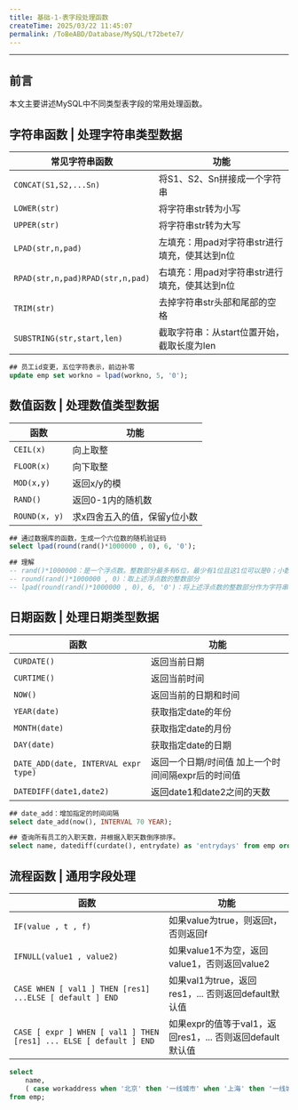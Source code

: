 ```yaml
---
title: 基础-1-表字段处理函数
createTime: 2025/03/22 11:45:07
permalink: /ToBeABD/Database/MySQL/t72bete7/
---
```

---



## 前言

本文主要讲述MySQL中不同类型表字段的常用处理函数。

## 字符串函数 | 处理字符串类型数据

| 常见字符串函数                     | 功能                                          |
| ---------------------------------- | --------------------------------------------- |
| `CONCAT(S1,S2,...Sn)`            | 将S1、S2、Sn拼接成一个字符串                  |
| `LOWER(str)`                     | 将字符串str转为小写                           |
| `UPPER(str)`                     | 将字符串str转为大写                           |
| `LPAD(str,n,pad)`                | 左填充：用pad对字符串str进行填充，使其达到n位 |
| `RPAD(str,n,pad)RPAD(str,n,pad)` | 右填充：用pad对字符串str进行填充，使其达到n位 |
| `TRIM(str)`                      | 去掉字符串str头部和尾部的空格                 |
| `SUBSTRING(str,start,len)`       | 截取字符串：从start位置开始，截取长度为len    |

```sql
## 员工id变更，五位字符表示，前边补零
update emp set workno = lpad(workno, 5, '0');
```

## 数值函数 | 处理数值类型数据

| 函数            | 功能                         |
| --------------- | ---------------------------- |
| `CEIL(x)`     | 向上取整                     |
| `FLOOR(x)`    | 向下取整                     |
| `MOD(x,y)`    | 返回x/y的模                  |
| `RAND()`      | 返回0-1内的随机数            |
| `ROUND(x, y)` | 求x四舍五入的值，保留y位小数 |

```sql
## 通过数据库的函数，生成一个六位数的随机验证码
select lpad(round(rand()*1000000 , 0), 6, '0');

## 理解
-- rand()*1000000：是一个浮点数。整数部分最多有6位，最少有1位且这1位可以是0；小数部分有多位
-- round(rand()*1000000 , 0)：取上述浮点数的整数部分
-- lpad(round(rand()*1000000 , 0), 6, '0')：将上述浮点数的整数部分作为字符串，用字符串'0'填充至6位
```

## 日期函数 | 处理日期类型数据

| 函数                                   | 功能                                               |
| -------------------------------------- | -------------------------------------------------- |
| `CURDATE()`                          | 返回当前日期                                       |
| `CURTIME()`                          | 返回当前时间                                       |
| `NOW()`                              | 返回当前的日期和时间                               |
| `YEAR(date)`                         | 获取指定date的年份                                 |
| `MONTH(date)`                        | 获取指定date的月份                                 |
| `DAY(date)`                          | 获取指定date的日期                                 |
| `DATE_ADD(date, INTERVAL expr type)` | 返回一个日期/时间值 加上一个时间间隔expr后的时间值 |
| `DATEDIFF(date1,date2)`              | 返回date1和date2之间的天数                         |

```sql
## date_add：增加指定的时间间隔
select date_add(now(), INTERVAL 70 YEAR);

## 查询所有员工的入职天数，并根据入职天数倒序排序。
select name, datediff(curdate(), entrydate) as 'entrydays' from emp order by entrydays desc;
```

## 流程函数 | 通用字段处理

| 函数                                                                 | 功能                                                      |
| -------------------------------------------------------------------- | --------------------------------------------------------- |
| `IF(value , t , f)`                                                | 如果value为true，则返回t，否则返回f                       |
| `IFNULL(value1 , value2)`                                          | 如果value1不为空，返回value1，否则返回value2              |
| `CASE WHEN [ val1 ] THEN [res1] ...ELSE [ default ] END`           | 如果val1为true，返回res1，... 否则返回default默认值       |
| `CASE [ expr ] WHEN [ val1 ] THEN [res1] ... ELSE [ default ] END` | 如果expr的值等于val1，返回res1，... 否则返回default默认值 |

```sql
select
	name,
	( case workaddress when '北京' then '一线城市' when '上海' then '一线城市' else '二线城市' end ) as '工作地址'
from emp;
```
